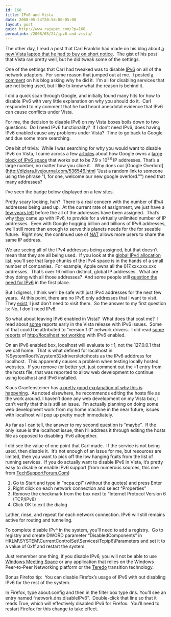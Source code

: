 ```yaml
---
id: 168
title: IPv6 and Vista
date: 2008-05-24T20:58:00-05:00
layout: post
guid: http://www.rajapet.com/?p=168
permalink: /2008/05/24/ipv6-and-vista/
---
```

The other day, I read a post that Carl Franklin had made on his blog about [a new Vista laptop that he had to buy on short notice](http://www.intellectualhedonism.com/2008/05/23/GoodVistaLaptopExperience.aspx "Intellectual Hedonism - Good Vista Laptop Experience").  The gist of his post that Vista ran pretty well, but he did tweak some of the settings.

One of the settings that Carl had tweaked was to disable [IPv6](http://en.wikipedia.org/wiki/Ipv6 "Internet Protocol version 6 (IPv6) is a network layer for packet-switched internetworks. It is designated as the successor of IPv4, the current version of the Internet Protocol, for general use on the Internet.") on all of the network adapters.  For some reason that jumped out at me.  I posted [a comment](http://www.intellectualhedonism.com/CommentView.aspx?guid=e6e4f79f-bb1c-4f59-bc4b-c731f14ff5e2#commentstart) on his blog asking why he did it.  I&#8217;m all for disabling services that are not being used, but I like to know what the reason is behind it.  

I did a quick scan through Google, and initially found many hits for how to disable IPv6 with very little explanation on why you should do it.  Carl responded to my comment that he had heard anecdotal evidence that IPv6 can cause conflicts under Vista.

For me, the decision to disable IPv6 on my Vista boxes boils down to two questions:  Do I need IPv6 functionality?  If I don&#8217;t need IPv6, does having IPv6 enabled cause any problems under Vista?  Time to go back to Google and due some more searching. 

One bit of trivia:  While I was searching for why you would want to disable IPv6 on Vista, I came across a few [articles](http://blogs.zdnet.com/Ou/?p=254) about how Google owns a [large block of IPv6 space](http://ws.arin.net/whois/?queryinput=%21%20NET6-2001-4860-1) that works out to be 7.9 x 10<sup>28</sup> IP addresses. That&#8217;s a large number, no matter how you slice it.   Why does our [Google Overlord](http://diziara.livejournal.com/536546.html "Just a random link to someone using the phrase "I, for one, welcome our new google overlord."") need that many addresses? 

I&#8217;ve seen the badge below displayed on a few sites.  

<div>
  <div align="center">
  </div>
</div>

Pretty scary looking, huh?  There is a real concern with the number of [IPv4](http://en.wikipedia.org/wiki/IPv4 "IPv4 is the dominant network layer protocol on the Internet and apart from IPv6 it is the only standard internetwork-layer protocol used on the Internet.") addresses being used up.  At the current rate of assignment, we just have a [few years left](http://penrose.uk6x.com/) before the all of the addresses have been assigned.  That&#8217;s why [they](http://en.wikipedia.org/wiki/Internet_Engineering_Task_Force "The Internet Engineering Task Force (IETF) develops and promotes Internet standards, cooperating closely with the W3C and ISO/IEC standard bodies and dealing in particular with standards of the TCP/IP and Internet protocol suite.") came up with IPv6, to provide for a virtually unlimited number of IP addresses.  Even with Google hogging billion and billions of IPv6 addresses, we&#8217;ll still more than enough to serve this planets needs for the for seeable future.  Right now, the continued use of [NAT](http://en.wikipedia.org/wiki/Network_address_translation "Network Address Translation (NAT, also known as network masquerading, native address translation or IP masquerading) is a technique of transceiving network traffic through a router that involves re-writing the source and/or destination IP addresses and usually also the TCP/UDP port numbers of IP packets as they pass through.") allows more users to share the same IP address.  

We are seeing all of the IPv4 addresses being assigned, but that doesn&#8217;t mean that they are all being used.  If you look at the [global IPv4 allocation list](http://www.iana.org/assignments/ipv4-address-space "IPv4 Global Unicast Address Assignments"), you&#8217;ll see that large chunks of the IPv4 space is in the hands of a small number of companies.  For example, Apple owns all the 017.xxx.xxx.xxx addresses.  That&#8217;s over 16 million distinct, global IP addresses.  What are they doing with all those addresses?  And some people still [question the need for IPv6](http://jhw.vox.com/library/post/the-future-without-ipv6.html) in the first place.  

But I digress, I think we&#8217;ll be safe with just IPv4 addresses for the next few years.  At this point, there are no IPv6 only addresses that I want to visit.  They [exist](http://www.sixxs.net/misc/coolstuff/ "Cool IPv6 stuff"), I just don&#8217;t need to visit them.  So the answer to my first question is: No, I don&#8217;t need IPv6. 

So what about leaving IPv6 enabled in Vista?  What does that cost me?  I read about [some](http://www.networkworld.com/news/2007/060707-microsoft-vista-ipv6-incompatible.html "Vista not playing well with IPv6 - Network World") reports early in the Vista release with IPv6 issues.  Some of that could be attributed to &#8220;version 1.0&#8221; network drivers.  I did read [some](http://forums.iis.net/t/1146328.aspx) [reports](http://forums.asp.net/t/1210889.aspx?PageIndex=2) of [http://localhost not working](http://www.accidentaltechnologist.com/asp-net/aspnet-development-server-problems-under-vista/) with IPv6 enabled.  

On an IPv6 enabled box, localhost will evaluate to ::1, not the 127.0.0.1 that we call home.  That is what defined for localhost in %SystemRoot%\system32\drivers\etc\hosts as the IPv6 adddress for localhost.  This apparently causes a problem when testing locally hosted websites.  If you remove (or better yet, just comment out the ::1 entry from the hosts file, that was reported to allow web development to continue using localhost and IPv6 installed. 

Klaus Graefensteiner has [a pretty good explanation of why this is happening](http://www.tellingmachine.com/post/2008/04/How-does-IPv6-impact-web-debugging-with-VS200(58).aspx "How does IPv6 impact web debugging with VS200(58)?").  As noted elsewhere, he recommends editing the hosts file as the work around. I haven&#8217;t done any web development on my Vista box, I can&#8217;t verify that this is still an issue.  I&#8217;m actually planning on doing some web development work from my home machine in the near future, issues with localhost will pop up pretty much immediately.  

As far as I can tell, the answer to my second question is &#8220;maybe&#8221;.  If the only issue is the localhost issue, then I&#8217;ll address it through editing the hosts file as opposed to disabling IPv6 altogether. 

I did see the value of one point that Carl made.  If the service is not being used, then disable it.  It&#8217;s not enough of an issue for me, but resources are limited, then you want to pick off the low hanging fruits from the list of running services.  If you do actually want to disable IPv6 in Vista, it&#8217;s pretty easy to disable or enable IPv6 support (from numerous sources, this one from [TechSupportForum.Com](http://www.techsupportforum.com/networking-forum/networking-support/196189-verizon-fios-networking.html#post1173835)) 

  1. Go to Start and type in &#8220;ncpa.cpl&#8221; (without the quotes) and press Enter 
  2. Right click on each network connection and select &#8220;Properties&#8221; 
  3. Remove the checkmark from the box next to &#8220;Internet Protocol Version 6 (TCP/IPv6) 
  4. Click OK to exit the dialog

Lather, rinse, and repeat for each network connection. IPv6 will still remains active for routing and tunneling.

To complete disable IPv^ in the system, you&#8217;ll need to add a registry.  Go to registry and create DWORD parameter &#8220;DisabledComponents&#8221; in HKLM\SYSTEM\CurrentControlSet\Services\Tcpip6\Parameters and set it to a value of 0xff and restart the system.

Just remember one thing, if you disable IPv6, you will not be able to use [Windows Meeting Space](http://en.wikipedia.org/wiki/Windows_Meeting_Space "Windows Meeting Space (codenamed Windows Collaboration) is the name of a peer-to-peer collaboration program in Windows Vista which lets 2-10 users on a local network start sessions with other users for collaboration.") or any application that relies on the Windows Peer-to-Peer Networking platform or the [Teredo](http://en.wikipedia.org/wiki/Teredo_tunneling "Teredo is a tunneling protocol designed to grant IPv6 connectivity to nodes that are located behind IPv6-unaware NAT devices. It defines a way of encapsulating IPv6 packets within IPv4 UDP datagrams that can be routed through NAT devices and on the IPv4 internet.") transition technology.

Bonus Firefox tip:  You can disable Firefox&#8217;s usage of IPv6 with out disabling IPv6 for the rest of the system.

In Firefox, type about:config and then in the filter box type dns. You&#8217;ll see an entry named &#8220;network.dns.disableIPv6&#8221;.  Double-click that line so that it reads True, which will effectively disabled IPv6 for Firefox.  You&#8217;ll need to restart Firefox for this change to take effect.